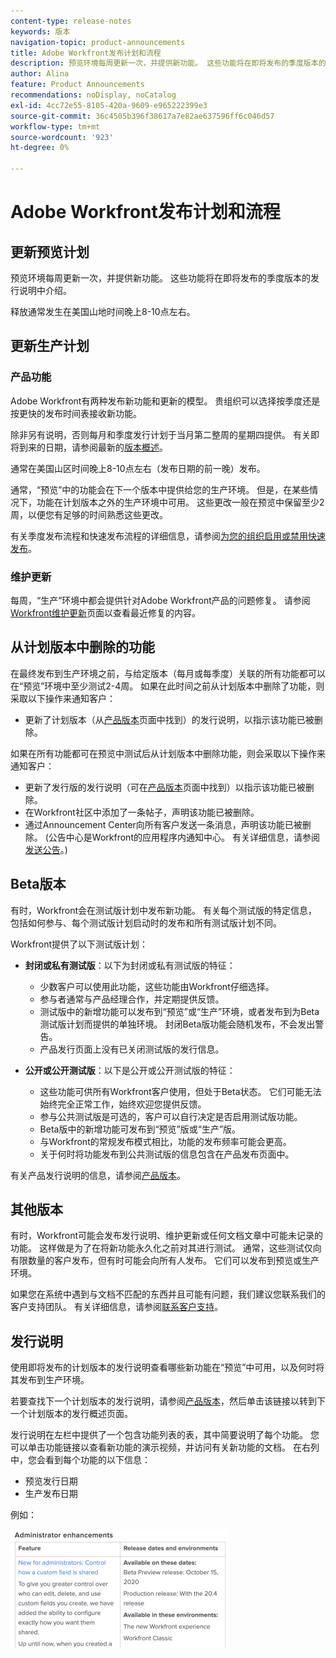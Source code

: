 ```yaml
---
content-type: release-notes
keywords: 版本
navigation-topic: product-announcements
title: Adobe Workfront发布计划和流程
description: 预览环境每周更新一次，并提供新功能。 这些功能将在即将发布的季度版本的发行说明中介绍。
author: Alina
feature: Product Announcements
recommendations: noDisplay, noCatalog
exl-id: 4cc72e55-8105-420a-9609-e965222399e3
source-git-commit: 36c4505b396f38617a7e82ae637596ff6c046d57
workflow-type: tm+mt
source-wordcount: '923'
ht-degree: 0%

---
```


# Adobe Workfront发布计划和流程

## 更新预览计划

预览环境每周更新一次，并提供新功能。 这些功能将在即将发布的季度版本的发行说明中介绍。

释放通常发生在美国山地时间晚上8-10点左右。

## 更新生产计划

### 产品功能


Adobe Workfront有两种发布新功能和更新的模型。 贵组织可以选择按季度还是按更快的发布时间表接收新功能。

除非另有说明，否则每月和季度发行计划于当月第二整周的星期四提供。 有关即将到来的日期，请参阅最新的[版本概述](/help/quicksilver/product-announcements/product-releases/product-releases.md)。

通常在美国山区时间晚上8-10点左右（发布日期的前一晚）发布。

通常，“预览”中的功能会在下一个版本中提供给您的生产环境。 但是，在某些情况下，功能在计划版本之外的生产环境中可用。 这些更改一般在预览中保留至少2周，以便您有足够的时间熟悉这些更改。

有关季度发布流程和快速发布流程的详细信息，请参阅[为您的组织启用或禁用快速发布](/help/quicksilver/administration-and-setup/set-up-workfront/configure-system-defaults/enable-fast-release-process.md)。

### 维护更新

每周，“生产”环境中都会提供针对Adobe Workfront产品的问题修复。 请参阅[Workfront维护更新](https://experienceleague.adobe.com/docs/workfront-known-issues/releases/current-updates.html)页面以查看最近修复的内容。

## 从计划版本中删除的功能

在最终发布到生产环境之前，与给定版本（每月或每季度）关联的所有功能都可以在“预览”环境中至少测试2-4周。 如果在此时间之前从计划版本中删除了功能，则采取以下操作来通知客户：

* 更新了计划版本（从[产品版本](../../product-announcements/product-releases/product-releases.md)页面中找到）的发行说明，以指示该功能已被删除。

如果在所有功能都可在预览中测试后从计划版本中删除功能，则会采取以下操作来通知客户：

* 更新了发行版的发行说明（可在[产品版本](../../product-announcements/product-releases/product-releases.md)页面中找到）以指示该功能已被删除。
* 在Workfront社区中添加了一条帖子，声明该功能已被删除。
* 通过Announcement Center向所有客户发送一条消息，声明该功能已被删除。 (公告中心是Workfront的应用程序内通知中心。 有关详细信息，请参阅[发送公告](../../administration-and-setup/get-started-wf-administration/view-send-announcements.md)。)

## Beta版本

有时，Workfront会在测试版计划中发布新功能。
有关每个测试版的特定信息，包括如何参与、每个测试版计划启动时的发布和所有测试版计划不同。

Workfront提供了以下测试版计划：

* **封闭或私有测试版**：以下为封闭或私有测试版的特征：

   * 少数客户可以使用此功能，这些功能由Workfront仔细选择。
   * 参与者通常与产品经理合作，并定期提供反馈。
   * 测试版中的新增功能可以发布到“预览”或“生产”环境，或者发布到为Beta测试版计划而提供的单独环境。 封闭Beta版功能会随机发布，不会发出警告。
   * 产品发行页面上没有已关闭测试版的发行信息。

* **公开或公开测试版**：以下是公开或公开测试版的特征：

   * 这些功能可供所有Workfront客户使用，但处于Beta状态。 它们可能无法始终完全正常工作，始终欢迎您提供反馈。
   * 参与公共测试版是可选的，客户可以自行决定是否启用测试版功能。
   * Beta版中的新增功能可发布到“预览”版或“生产”版。
   * 与Workfront的常规发布模式相比，功能的发布频率可能会更高。
   * 关于何时将功能发布到公共测试版的信息包含在产品发布页面中。

有关产品发行说明的信息，请参阅[产品版本](../../product-announcements/product-releases/product-releases.md)。

## 其他版本

有时，Workfront可能会发布发行说明、维护更新或任何文档文章中可能未记录的功能。 这样做是为了在将新功能永久化之前对其进行测试。 通常，这些测试仅向有限数量的客户发布，但有时可能会向所有人发布。 它们可以发布到预览或生产环境。

如果您在系统中遇到与文档不匹配的东西并且可能有问题，我们建议您联系我们的客户支持团队。 有关详细信息，请参阅[联系客户支持](../../workfront-basics/tips-tricks-and-troubleshooting/contact-customer-support.md)。

## 发行说明

使用即将发布的计划版本的发行说明查看哪些新功能在“预览”中可用，以及何时将其发布到生产环境。

若要查找下一个计划版本的发行说明，请参阅[产品版本](../../product-announcements/product-releases/product-releases.md)，然后单击该链接以转到下一个计划版本的发行概述页面。

发行说明在左栏中提供了一个包含功能列表的表，其中简要说明了每个功能。 您可以单击功能链接以查看新功能的演示视频，并访问有关新功能的文档。 在右列中，您会看到每个功能的以下信息：

* 预览发行日期
* 生产发布日期

例如：

![](assets/release-notes-350x189.png)
